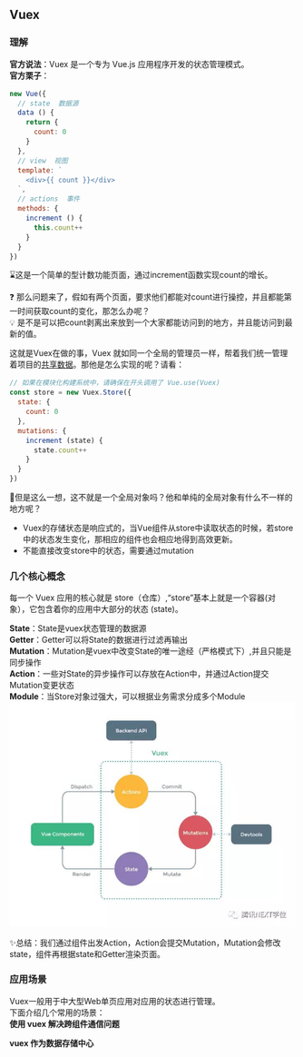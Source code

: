 ## Vuex  
### 理解  
**官方说法**：Vuex 是一个专为 Vue.js 应用程序开发的状态管理模式。  
**官方栗子**：
```js
new Vue({
  // state  数据源
  data () {
    return {
      count: 0
    }
  },
  // view  视图
  template: `
    <div>{{ count }}</div>
  `,
  // actions  事件
  methods: {
    increment () {
      this.count++
    }
  }
})
```
⌛这是一个简单的型计数功能页面，通过increment函数实现count的增长。  

❓ 那么问题来了，假如有两个页面，要求他们都能对count进行操控，并且都能第一时间获取count的变化，那怎么办呢？  
💡 是不是可以把count剥离出来放到一个大家都能访问到的地方，并且能访问到最新的值。  

这就是Vuex在做的事，Vuex 就如同一个全局的管理员一样，帮着我们统一管理着项目的<u>共享数据</u>。那他是怎么实现的呢？请看：
```js
// 如果在模块化构建系统中，请确保在开头调用了 Vue.use(Vuex)
const store = new Vuex.Store({
  state: {
    count: 0
  },
  mutations: {
    increment (state) {
      state.count++
    }
  }
})
```
🙈但是这么一想，这不就是一个全局对象吗？他和单纯的全局对象有什么不一样的地方呢？  
- Vuex的存储状态是响应式的，当Vue组件从store中读取状态的时候，若store中的状态发生变化，那相应的组件也会相应地得到高效更新。   
- 不能直接改变store中的状态，需要通过mutation

### 几个核心概念
每一个 Vuex 应用的核心就是 store（仓库）,“store”基本上就是一个容器(对象），它包含着你的应用中大部分的状态 (state)。  

**State**：State是vuex状态管理的数据源  
**Getter**：Getter可以将State的数据进行过滤再输出  
**Mutation**：Mutation是vuex中改变State的唯一途经（严格模式下）,并且只能是同步操作    
**Action**：一些对State的异步操作可以存放在Action中，并通过Action提交Mutation变更状态  
**Module**：当Store对象过强大，可以根据业务需求分成多个Module  
![vuex](../../.vuepress/imgs/blog/vue/guild/vuex.jpg)

✨总结：我们通过组件出发Action，Action会提交Mutation，Mutation会修改state，组件再根据state和Getter渲染页面。

### 应用场景  
Vuex一般用于中大型Web单页应用对应用的状态进行管理。  
下面介绍几个常用的场景：  
**使用 vuex 解决跨组件通信问题**  

**vuex 作为数据存储中心**
